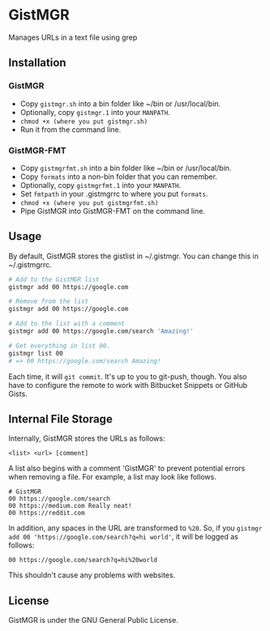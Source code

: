 # GistMGR
Manages URLs in a text file using grep

## Installation
### GistMGR
* Copy `gistmgr.sh` into a bin folder like ~/bin or /usr/local/bin.
* Optionally, copy `gistmgr.1` into your `MANPATH`.
* `chmod +x (where you put gistmgr.sh)`
* Run it from the command line.

### GistMGR-FMT
* Copy `gistmgrfmt.sh` into a bin folder like ~/bin or /usr/local/bin.
* Copy `formats` into a non-bin folder that you can remember.
* Optionally, copy `gistmgrfmt.1` into your `MANPATH`.
* Set `fmtpath` in your .gistmgrrc to where you put `formats`.
* `chmod +x (where you put gistmgrfmt.sh)`
* Pipe GistMGR into GistMGR-FMT on the command line.

## Usage
By default, GistMGR stores the gistlist in ~/.gistmgr. You can change
this in ~/.gistmgrrc.
```sh
# Add to the GistMGR list
gistmgr add 00 https://google.com

# Remove from the list
gistmgr add 00 https://google.com

# Add to the list with a comment
gistmgr add 00 https://google.com/search 'Amazing!'

# Get everything in list 00.
gistmgr list 00
# => 00 https://google.com/search Amazing!
```
Each time, it will `git commit`. It's up to you to git-push, though.
You also have to configure the remote to work with Bitbucket Snippets
or GitHub Gists.

## Internal File Storage
Internally, GistMGR stores the URLs as follows:
```
<list> <url> [comment]
```

A list also begins with a comment 'GistMGR' to prevent potential
errors when removing a file. For example, a list may look like follows.
```
# GistMGR
00 https://google.com/search
00 https://medium.com Really neat!
00 https://reddit.com
```

In addition, any spaces in the URL are transformed to `%20`. So,
if you `gistmgr add 00 'https://google.com/search?q=hi world'`, it
will be logged as follows:
```
00 https://google.com/search?q=hi%20world
```
This shouldn't cause any problems with websites.

## License
GistMGR is under the GNU General Public License.


